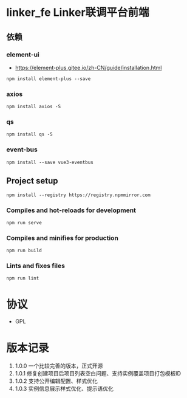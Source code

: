 # linker_fe Linker联调平台前端
## 依赖
### element-ui
- https://element-plus.gitee.io/zh-CN/guide/installation.html
```
npm install element-plus --save
```
### axios
```
npm install axios -S
```
### qs
```
npm install qs -S
```

### event-bus
```shell
npm install --save vue3-eventbus
```

## Project setup
```
npm install --registry https://registry.npmmirror.com
```

### Compiles and hot-reloads for development
```
npm run serve
```

### Compiles and minifies for production
```
npm run build
```

### Lints and fixes files
```
npm run lint
```

# 协议
- GPL

# 版本记录
1. 1.0.0 一个比较完善的版本，正式开源
2. 1.0.1 修复创建项目后项目列表空白问题、支持实例覆盖项目打包模板ID
3. 1.0.2 支持公开编辑配置、样式优化
4. 1.0.3 实例信息展示样式优化、提示语优化
